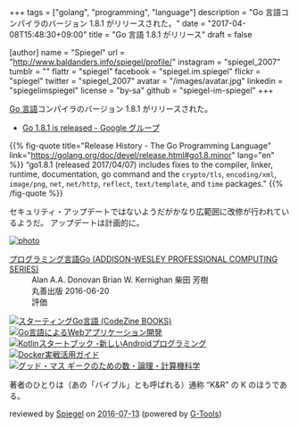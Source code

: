 +++
tags = ["golang", "programming", "language"]
description = "Go 言語コンパイラのバージョン 1.8.1 がリリースされた。"
date = "2017-04-08T15:48:30+09:00"
title = "Go 言語 1.8.1 がリリース"
draft = false

[author]
  name = "Spiegel"
  url = "http://www.baldanders.info/spiegel/profile/"
  instagram = "spiegel_2007"
  tumblr = ""
  flattr = "spiegel"
  facebook = "spiegel.im.spiegel"
  flickr = "spiegel"
  twitter = "spiegel_2007"
  avatar = "/images/avatar.jpg"
  linkedin = "spiegelimspiegel"
  license = "by-sa"
  github = "spiegel-im-spiegel"
+++

[Go 言語]コンパイラのバージョン 1.8.1 がリリースされた。

- [Go 1.8.1 is released - Google グループ](https://groups.google.com/forum/#!topic/golang-announce/1-2Uow_7TjQ)

{{% fig-quote title="Release History - The Go Programming Language" link="https://golang.org/doc/devel/release.html#go1.8.minor" lang="en" %}}
“go1.8.1 (released 2017/04/07) includes fixes to the compiler, linker, runtime, documentation, go command and the `crypto/tls`, `encoding/xml`, `image/png`, `net`, `net/http`, `reflect`, `text/template`, and `time` packages."
{{% /fig-quote %}}

セキュリティ・アップデートではないようだがかなり広範囲に改修が行われているようだ。
アップデートは計画的に。

[Go 言語]: https://golang.org/ "The Go Programming Language"

<div class="hreview" ><a class="item url" href="http://www.amazon.co.jp/exec/obidos/ASIN/4621300253/baldandersinf-22/"><img src="http://ecx.images-amazon.com/images/I/410V3ulwP5L._SL160_.jpg" alt="photo" class="photo"  /></a><dl ><dt class="fn"><a class="item url" href="http://www.amazon.co.jp/exec/obidos/ASIN/4621300253/baldandersinf-22/">プログラミング言語Go (ADDISON-WESLEY PROFESSIONAL COMPUTING SERIES)</a></dt><dd>Alan A.A. Donovan Brian W. Kernighan 柴田 芳樹 </dd><dd>丸善出版 2016-06-20</dd><dd>評価<abbr class="rating" title="5"><img src="http://g-images.amazon.com/images/G/01/detail/stars-5-0.gif" alt="" /></abbr> </dd></dl><p class="similar"><a href="http://www.amazon.co.jp/exec/obidos/ASIN/4798142417/baldandersinf-22/" target="_top"><img src="http://images.amazon.com/images/P/4798142417.09._SCTHUMBZZZ_.jpg"  alt="スターティングGo言語 (CodeZine BOOKS)"  /></a> <a href="http://www.amazon.co.jp/exec/obidos/ASIN/4873117526/baldandersinf-22/" target="_top"><img src="http://images.amazon.com/images/P/4873117526.09._SCTHUMBZZZ_.jpg"  alt="Go言語によるWebアプリケーション開発"  /></a> <a href="http://www.amazon.co.jp/exec/obidos/ASIN/4865940391/baldandersinf-22/" target="_top"><img src="http://images.amazon.com/images/P/4865940391.09._SCTHUMBZZZ_.jpg"  alt="Kotlinスタートブック -新しいAndroidプログラミング"  /></a> <a href="http://www.amazon.co.jp/exec/obidos/ASIN/4839959234/baldandersinf-22/" target="_top"><img src="http://images.amazon.com/images/P/4839959234.09._SCTHUMBZZZ_.jpg"  alt="Docker実戦活用ガイド"  /></a> <a href="http://www.amazon.co.jp/exec/obidos/ASIN/4274218961/baldandersinf-22/" target="_top"><img src="http://images.amazon.com/images/P/4274218961.09._SCTHUMBZZZ_.jpg"  alt="グッド・マス ギークのための数・論理・計算機科学"  /></a> </p>
<p class="description">著者のひとりは（あの「バイブル」とも呼ばれる）通称 “K&amp;R” の K のほうである。</p>
<p class="gtools" >reviewed by <a href='#maker' class='reviewer'>Spiegel</a> on <abbr class="dtreviewed" title="2016-07-13">2016-07-13</abbr> (powered by <a href="http://www.goodpic.com/mt/aws/index.html" >G-Tools</a>)</p>
</div>
